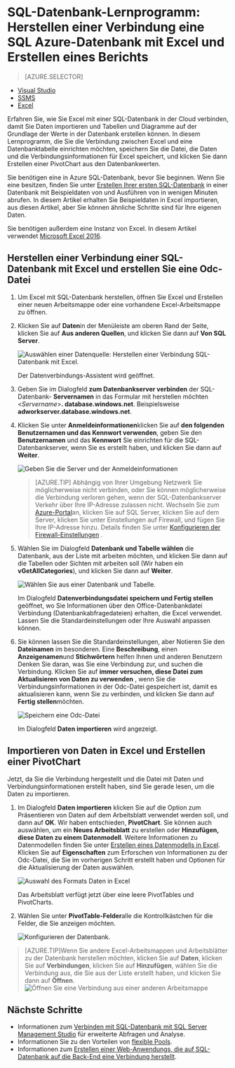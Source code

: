 <properties
    pageTitle="Herstellen einer Verbindung SQL-Datenbank mit Excel | Microsoft Azure"
    description="Erfahren Sie, wie Microsoft Excel mit SQL Azure-Datenbank in der Cloud zu verbinden. Importieren von Daten in Excel für Berichte und Daten damit arbeiten."
    services="sql-database"
    keywords="Verbinden von excel in Sql, Importieren von Daten nach excel"
    documentationCenter=""
    authors="joseidz"
    manager="jhubbard"
    editor=""/>


<tags
    ms.service="sql-database"
    ms.workload="data-management"
    ms.tgt_pltfrm="na"
    ms.devlang="na"
    ms.topic="get-started-article"
    ms.date="07/05/2016"
    ms.author="joseidz"/>


# <a name="sql-database-tutorial-connect-excel-to-an-azure-sql-database-and-create-a-report"></a>SQL-Datenbank-Lernprogramm: Herstellen einer Verbindung eine SQL Azure-Datenbank mit Excel und Erstellen eines Berichts

> [AZURE.SELECTOR]
- [Visual Studio](sql-database-connect-query.md)
- [SSMS](sql-database-connect-query-ssms.md)
- [Excel](sql-database-connect-excel.md)

Erfahren Sie, wie Sie Excel mit einer SQL-Datenbank in der Cloud verbinden, damit Sie Daten importieren und Tabellen und Diagramme auf der Grundlage der Werte in der Datenbank erstellen können. In diesem Lernprogramm, die Sie die Verbindung zwischen Excel und eine Datenbanktabelle einrichten möchten, speichern Sie die Datei, die Daten und die Verbindungsinformationen für Excel speichert, und klicken Sie dann Erstellen einer PivotChart aus den Datenbankwerten.

Sie benötigen eine in Azure SQL-Datenbank, bevor Sie beginnen. Wenn Sie eine besitzen, finden Sie unter [Erstellen Ihrer ersten SQL-Datenbank](sql-database-get-started.md) in einer Datenbank mit Beispieldaten von und Ausführen von in wenigen Minuten abrufen. In diesem Artikel erhalten Sie Beispieldaten in Excel importieren, aus diesen Artikel, aber Sie können ähnliche Schritte sind für Ihre eigenen Daten.

Sie benötigen außerdem eine Instanz von Excel. In diesem Artikel verwendet [Microsoft Excel 2016](https://products.office.com/en-US/).

## <a name="connect-excel-to-a-sql-database-and-create-an-odc-file"></a>Herstellen einer Verbindung einer SQL-Datenbank mit Excel und erstellen Sie eine Odc-Datei

1.  Um Excel mit SQL-Datenbank herstellen, öffnen Sie Excel und Erstellen einer neuen Arbeitsmappe oder eine vorhandene Excel-Arbeitsmappe zu öffnen.

2.  Klicken Sie auf **Daten**in der Menüleiste am oberen Rand der Seite, klicken Sie auf **Aus anderen Quellen**, und klicken Sie dann auf **Von SQL Server**.

    ![Auswählen einer Datenquelle: Herstellen einer Verbindung SQL-Datenbank mit Excel.](./media/sql-database-connect-excel/excel_data_source.png)

    Der Datenverbindungs-Assistent wird geöffnet.

3.  Geben Sie im Dialogfeld **zum Datenbankserver verbinden** der SQL-Datenbank- **Servernamen** in das Formular mit herstellen möchten <*Servername*>**. database.windows.net**. Beispielsweise **adworkserver.database.windows.net**.

4.  Klicken Sie unter **Anmeldeinformationen**klicken Sie auf **den folgenden Benutzernamen und das Kennwort verwenden**, geben Sie den **Benutzernamen** und das **Kennwort** Sie einrichten für die SQL-Datenbankserver, wenn Sie es erstellt haben, und klicken Sie dann auf **Weiter**.

    ![Geben Sie die Server und der Anmeldeinformationen](./media/sql-database-connect-excel/connect-to-server.png)

    > [AZURE.TIP] Abhängig von Ihrer Umgebung Netzwerk Sie möglicherweise nicht verbinden, oder Sie können möglicherweise die Verbindung verloren gehen, wenn der SQL-Datenbankserver Verkehr über Ihre IP-Adresse zulassen nicht. Wechseln Sie zum [Azure-Portal](https://portal.azure.com/)an, klicken Sie auf SQL Server, klicken Sie auf dem Server, klicken Sie unter Einstellungen auf Firewall, und fügen Sie Ihre IP-Adresse hinzu. Details finden Sie unter [Konfigurieren der Firewall-Einstellungen](sql-database-configure-firewall-settings.md) .

5. Wählen Sie im Dialogfeld **Datenbank und Tabelle wählen** die Datenbank, aus der Liste mit arbeiten möchten, und klicken Sie dann auf die Tabellen oder Sichten mit arbeiten soll (Wir haben ein **vGetAllCategories**), und klicken Sie dann auf **Weiter**.

    ![Wählen Sie aus einer Datenbank und Tabelle.](./media/sql-database-connect-excel/select-database-and-table.png)

    Im Dialogfeld **Datenverbindungsdatei speichern und Fertig stellen** geöffnet, wo Sie Informationen über den Office-Datenbankdatei Verbindung (Datenbankabfragedateien) erhalten, die Excel verwendet. Lassen Sie die Standardeinstellungen oder Ihre Auswahl anpassen können.

6. Sie können lassen Sie die Standardeinstellungen, aber Notieren Sie den **Dateinamen** im besonderen. Eine **Beschreibung**, einen **Anzeigenamen**und **Stichwörtern** helfen Ihnen und anderen Benutzern Denken Sie daran, was Sie eine Verbindung zur, und suchen die Verbindung. Klicken Sie auf **immer versuchen, diese Datei zum Aktualisieren von Daten zu verwenden** , wenn Sie die Verbindungsinformationen in der Odc-Datei gespeichert ist, damit es aktualisieren kann, wenn Sie zu verbinden, und klicken Sie dann auf **Fertig stellen**möchten.

    ![Speichern eine Odc-Datei](./media/sql-database-connect-excel/save-odc-file.png)

    Im Dialogfeld **Daten importieren** wird angezeigt.

## <a name="import-the-data-into-excel-and-create-a-pivot-chart"></a>Importieren von Daten in Excel und Erstellen einer PivotChart
Jetzt, da Sie die Verbindung hergestellt und die Datei mit Daten und Verbindungsinformationen erstellt haben, sind Sie gerade lesen, um die Daten zu importieren.

1. Im Dialogfeld **Daten importieren** klicken Sie auf die Option zum Präsentieren von Daten auf dem Arbeitsblatt verwendet werden soll, und dann auf **OK**. Wir haben entschieden, **PivotChart**. Sie können auch auswählen, um ein **Neues Arbeitsblatt** zu erstellen oder **Hinzufügen, diese Daten zu einem Datenmodell**. Weitere Informationen zu Datenmodellen finden Sie unter [Erstellen eines Datenmodells in Excel](https://support.office.com/article/Create-a-Data-Model-in-Excel-87E7A54C-87DC-488E-9410-5C75DBCB0F7B). Klicken Sie auf **Eigenschaften** zum Erforschen von Informationen zu der Odc-Datei, die Sie im vorherigen Schritt erstellt haben und Optionen für die Aktualisierung der Daten auswählen.

    ![Auswahl des Formats Daten in Excel](./media/sql-database-connect-excel/import-data.png)

    Das Arbeitsblatt verfügt jetzt über eine leere PivotTables und PivotCharts.

8. Wählen Sie unter **PivotTable-Felder**alle die Kontrollkästchen für die Felder, die Sie anzeigen möchten.

    ![Konfigurieren der Datenbank.](./media/sql-database-connect-excel/power-pivot-results.png)

> [AZURE.TIP]Wenn Sie andere Excel-Arbeitsmappen und Arbeitsblätter zu der Datenbank herstellen möchten, klicken Sie auf **Daten**, klicken Sie auf **Verbindungen**, klicken Sie auf **Hinzufügen**, wählen Sie die Verbindung aus, die Sie aus der Liste erstellt haben, und klicken Sie dann auf **Öffnen**.
> ![Öffnen Sie eine Verbindung aus einer anderen Arbeitsmappe](./media/sql-database-connect-excel/open-from-another-workbook.png)

## <a name="next-steps"></a>Nächste Schritte

- Informationen zum [Verbinden mit SQL-Datenbank mit SQL Server Management Studio](sql-database-connect-query-ssms.md) für erweiterte Abfragen und Analyse.
- Informationen Sie zu den Vorteilen von [flexible Pools](sql-database-elastic-pool.md).
- Informationen zum [Erstellen einer Web-Anwendungs, die auf SQL-Datenbank auf die Back-End eine Verbindung herstellt](../app-service-web/web-sites-dotnet-deploy-aspnet-mvc-app-membership-oauth-sql-database.md).
